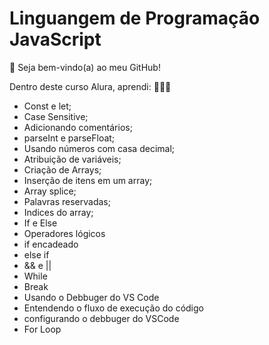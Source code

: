 # Linguangem de Programação JavaScript
👋 Seja bem-vindo(a) ao meu GitHub!

Dentro deste curso Alura, aprendi: 👨🏻‍💻
- Const e let;
- Case Sensitive;
- Adicionando comentários;
- parseInt e parseFloat;
- Usando números com casa decimal;
- Atribuição de variáveis;
- Criação de Arrays;
- Inserção de itens em um array;
- Array splice;
- Palavras reservadas;
- Indices do array;
- If e Else
- Operadores lógicos
- if encadeado
- else if
- && e ||
- While
- Break
- Usando o Debbuger do VS Code
- Entendendo o fluxo de execução do código
- configurando o debbuger do VSCode
- For Loop